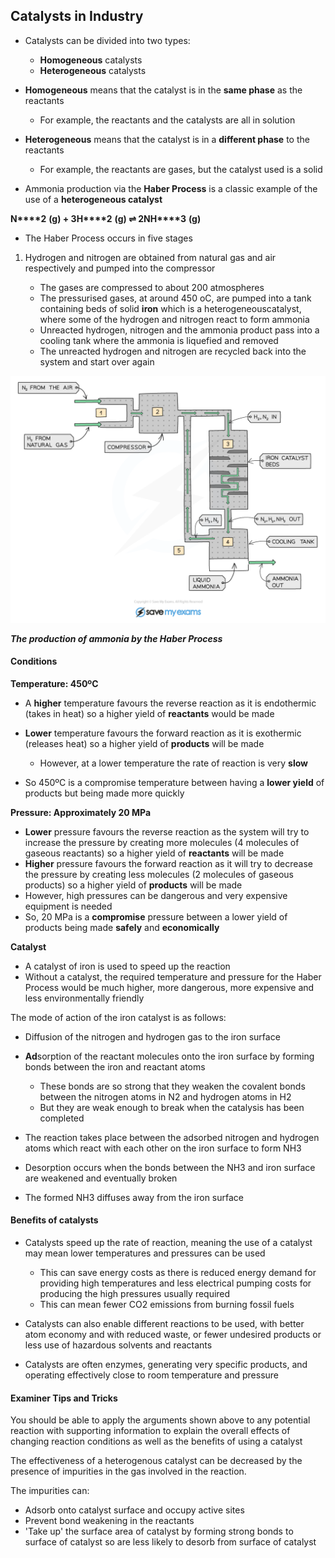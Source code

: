 ## Catalysts in Industry

* Catalysts can be divided into two types:

  + **Homogeneous** catalysts
  + **Heterogeneous** catalysts
* **Homogeneous** means that the catalyst is in the **same phase** as the reactants

  + For example, the reactants and the catalysts are all in solution
* **Heterogeneous** means that the catalyst is in a **different phase** to the reactants

  + For example, the reactants are gases, but the catalyst used is a solid

* Ammonia production via the **Haber Process** is a classic example of the use of a **heterogeneous catalyst**

**N****2** **(g) + 3H****2** **(g) ⇌ 2NH****3** **(g)**

* The Haber Process occurs in five stages

1. Hydrogen and nitrogen are obtained from natural gas and air respectively and pumped into the compressor

   * The gases are compressed to about 200 atmospheres
   * The pressurised gases, at around 450 oC, are pumped into a tank containing beds of solid **iron** which is a heterogeneouscatalyst, where some of the hydrogen and nitrogen react to form ammonia
   * Unreacted hydrogen, nitrogen and the ammonia product pass into a cooling tank where the ammonia is liquefied and removed
   * The unreacted hydrogen and nitrogen are recycled back into the system and start over again

![, IGCSE & GCSE Chemistry revision notes](Haber-Process.png)

***The production of ammonia by the Haber Process***

#### Conditions

**Temperature: 450ºC**

* A **higher** temperature favours the reverse reaction as it is endothermic (takes in heat) so a higher yield of **reactants** would be made
* **Lower** temperature favours the forward reaction as it is exothermic (releases heat) so a higher yield of **products** will be made

  + However, at a lower temperature the rate of reaction is very **slow**
* So 450ºC is a compromise temperature between having a **lower yield** of products but being made more quickly

**Pressure: Approximately 20 MPa**

* **Lower** pressure favours the reverse reaction as the system will try to increase the pressure by creating more molecules (4 molecules of gaseous reactants) so a higher yield of **reactants** will be made
* **Higher** pressure favours the forward reaction as it will try to decrease the pressure by creating less molecules (2 molecules of gaseous products) so a higher yield of **products** will be made
* However, high pressures can be dangerous and very expensive equipment is needed
* So, 20 MPa is a **compromise** pressure between a lower yield of products being made **safely** and **economically**

**Catalyst**

* A catalyst of iron is used to speed up the reaction
* Without a catalyst, the required temperature and pressure for the Haber Process would be much higher, more dangerous, more expensive and less environmentally friendly

The mode of action of the iron catalyst is as follows:

* Diffusion of the nitrogen and hydrogen gas to the iron surface
* **Ad**sorption of the reactant molecules onto the iron surface by forming bonds between the iron and reactant atoms

  + These bonds are so strong that they weaken the covalent bonds between the nitrogen atoms in N2 and hydrogen atoms in H2
  + But they are weak enough to break when the catalysis has been completed
* The reaction takes place between the adsorbed nitrogen and hydrogen atoms which react with each other on the iron surface to form NH3
* Desorption occurs when the bonds between the NH3 and iron surface are weakened and eventually broken
* The formed NH3 diffuses away from the iron surface

#### Benefits of catalysts

* Catalysts speed up the rate of reaction, meaning the use of a catalyst may mean lower temperatures and pressures can be used

  + This can save energy costs as there is reduced energy demand for providing high temperatures and less electrical pumping costs for producing the high pressures usually required
  + This can mean fewer CO2 emissions from burning fossil fuels
* Catalysts can also enable different reactions to be used, with better atom economy and with reduced waste, or fewer undesired products or less use of hazardous solvents and reactants
* Catalysts are often enzymes, generating very specific products, and operating effectively close to room temperature and pressure

#### Examiner Tips and Tricks

You should be able to apply the arguments shown above to any potential reaction with supporting information to explain the overall effects of changing reaction conditions as well as the benefits of using a catalyst

The effectiveness of a heterogenous catalyst can be decreased by the presence of impurities in the gas involved in the reaction.

The impurities can:

* Adsorb onto catalyst surface and occupy active sites
* Prevent bond weakening in the reactants
* 'Take up' the surface area of catalyst by forming strong bonds to surface of catalyst so are less likely to desorb from surface of catalyst